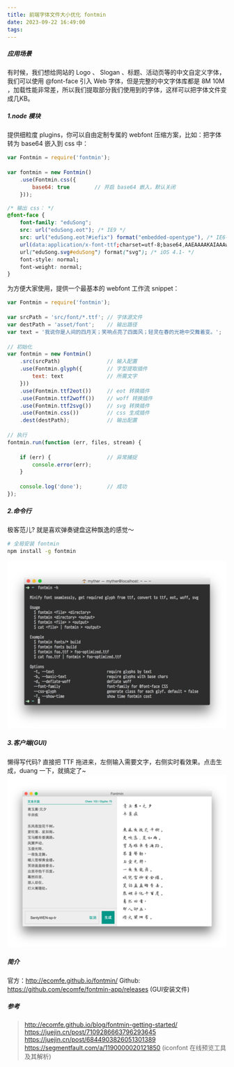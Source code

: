 ```yaml
---
title: 前端字体文件大小优化 fontmin
date: 2023-09-22 16:49:00
tags:
---
```


##### 应用场景
有时候，我们想给网站的 Logo 、 Slogan 、标题、活动页等的中文自定义字体，我们可以使用 @font-face 引入 Web 字体，但是完整的中文字体库都是 8M 10M ，加载性能非常差，所以我们提取部分我们使用到的字体，这样可以把字体文件变成几KB。

##### 1.node 模块
提供细粒度 plugins，你可以自由定制专属的 webfont 压缩方案，比如：把字体转为 base64 嵌入到 css 中：

```javascript
var Fontmin = require('fontmin');

var fontmin = new Fontmin()
    .use(Fontmin.css({
        base64: true		// 开启 base64 嵌入，默认关闭
    }));
```

```css
/* 输出 css： */
@font-face {
    font-family: "eduSong";
    src: url("eduSong.eot"); /* IE9 */
    src: url("eduSong.eot?#iefix") format("embedded-opentype"), /* IE6-IE8 */
    url(data:application/x-font-ttf;charset=utf-8;base64,AAEAAAAKAIAAAwA....) format("truetype"), /* chrome、firefox、opera、Safari, Android，iOS 4.2+ */
    url("eduSong.svg#eduSong") format("svg"); /* iOS 4.1- */
    font-style: normal;
    font-weight: normal;
}
```

为方便大家使用，提供一个最基本的 webfont 工作流 snippet：
```javascript
var Fontmin = require('fontmin');

var srcPath = 'src/font/*.ttf'; // 字体源文件
var destPath = 'asset/font';    // 输出路径
var text = '我说你是人间的四月天；笑响点亮了四面风；轻灵在春的光艳中交舞着变。';

// 初始化
var fontmin = new Fontmin()
    .src(srcPath)               // 输入配置
    .use(Fontmin.glyph({        // 字型提取插件
        text: text              // 所需文字
    }))
    .use(Fontmin.ttf2eot())     // eot 转换插件
    .use(Fontmin.ttf2woff())    // woff 转换插件     
    .use(Fontmin.ttf2svg())     // svg 转换插件
    .use(Fontmin.css())         // css 生成插件
    .dest(destPath);            // 输出配置

// 执行
fontmin.run(function (err, files, stream) {

    if (err) {                  // 异常捕捉
        console.error(err);
    }

    console.log('done');        // 成功
});
```

##### 2.命令行
极客范儿? 就是喜欢弹奏键盘这种飘逸的感觉～

```bash
# 全局安装 fontmin
npm install -g fontmin
```
![terminal](/imgs/fontmin/terminal.png)

##### 3.客户端(GUI)
懒得写代码? 直接把 TTF 拖进来，左侧输入需要文字，右侧实时看效果。点击生成，duang 一下，就搞定了~
![GUI](/imgs/fontmin/app.png)

##### 简介
官方：http://ecomfe.github.io/fontmin/
Github: https://github.com/ecomfe/fontmin-app/releases (GUI安装文件)

##### 参考
>http://ecomfe.github.io/blog/fontmin-getting-started/
>https://juejin.cn/post/7109286663796293645
>https://juejin.cn/post/6844903826051301389
>https://segmentfault.com/a/1190000020121850 (iconfont 在线预览工具及其解析)




